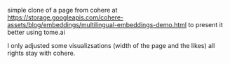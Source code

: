 simple clone of a page from cohere at 
https://storage.googleapis.com/cohere-assets/blog/embeddings/multilingual-embeddings-demo.html
to present it better using tome.ai

I only adjusted some visualizsations (width of the page and the likes)
all rights stay with cohere. 